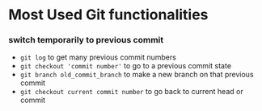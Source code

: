 # Most Used Git functionalities 

### switch temporarily to previous commit
- `git log` to get many previous commit numbers
- `git checkout 'commit number'` to go to a previous commit state
- `git branch old_commit_branch` to make a new branch on that previous commit
- `git checkout current commit number` to go back to current head or commit
